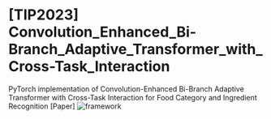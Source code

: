 # [TIP2023] Convolution_Enhanced_Bi-Branch_Adaptive_Transformer_with_Cross-Task_Interaction
PyTorch implementation of Convolution-Enhanced Bi-Branch Adaptive Transformer with Cross-Task Interaction for Food  Category and Ingredient Recognition [Paper]
![framework](figures/framework.png)
